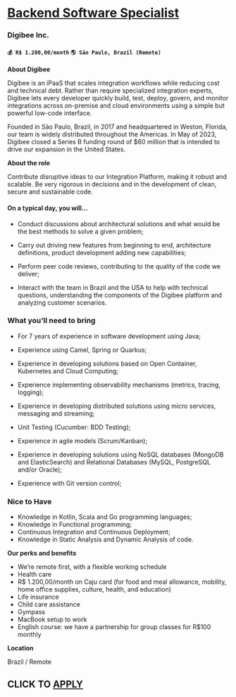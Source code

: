 # [Backend Software Specialist ](https://www.remotewlb.com/apply/backend-software-specialist)  
### Digibee Inc.  
#### `💰 R$ 1.200,00/month` `🌎 São Paulo, Brazil (Remote)`  

**About Digibee**

Digibee is an iPaaS that scales integration workflows while reducing cost and technical debt. Rather than require specialized integration experts, Digibee lets every developer quickly build, test, deploy, govern, and monitor integrations across on-premise and cloud environments using a simple but powerful low-code interface.

Founded in São Paulo, Brazil, in 2017 and headquartered in Weston, Florida, our team is widely distributed throughout the Americas. In May of 2023, Digibee closed a Series B funding round of $60 million that is intended to drive our expansion in the United States.

**About the role**

Contribute disruptive ideas to our Integration Platform, making it robust and scalable. Be very rigorous in decisions and in the development of clean, secure and sustainable code.

#### **On a typical day, you will…**

  * Conduct discussions about architectural solutions and what would be the best methods to solve a given problem;
  * Carry out driving new features from beginning to end, architecture definitions, product development adding new capabilities;

  * Perform peer code reviews, contributing to the quality of the code we deliver;

  * Interact with the team in Brazil and the USA to help with technical questions, understanding the components of the Digibee platform and analyzing customer scenarios.

###

### **What you’ll need to bring**

  * For 7 years of experience in software development using Java;

  * Experience using Camel, Spring or Quarkus;
  * Experience in developing solutions based on Open Container, Kubernetes and Cloud Computing;

  * Experience implementing observability mechanisms (metrics, tracing, logging);

  * Experience in developing distributed solutions using micro services, messaging and streaming;

  * Unit Testing (Cucumber: BDD Testing);
  * Experience in agile models (Scrum/Kanban);

  * Experience in developing solutions using NoSQL databases (MongoDB and ElasticSearch) and Relational Databases (MySQL, PostgreSQL and/or Oracle);
  * Experience with Git version control;

### **Nice to Have**

  * Knowledge in Kotlin, Scala and Go programming languages;
  * Knowledge in Functional programming;
  * Continuous Integration and Continuous Deployment;
  * Knowledge in Static Analysis and Dynamic Analysis of code.

**Our perks and benefits**

  * We’re remote first, with a flexible working schedule
  * Health care 
  * R$ 1.200,00/month on Caju card (for food and meal allowance, mobility, home office supplies, culture, health, and education)
  * Life insurance
  * Child care assistance
  * Gympass 
  * MacBook setup to work 
  * English course: we have a partnership for group classes for R$100 monthly

**Location**

Brazil / Remote

  
## CLICK TO [APPLY](https://www.remotewlb.com/apply/backend-software-specialist)

